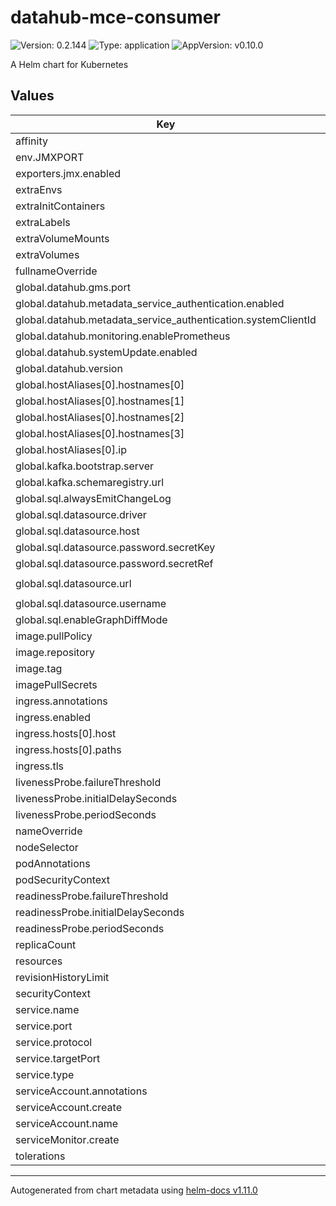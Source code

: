 # datahub-mce-consumer

![Version: 0.2.144](https://img.shields.io/badge/Version-0.2.144-informational?style=flat-square) ![Type: application](https://img.shields.io/badge/Type-application-informational?style=flat-square) ![AppVersion: v0.10.0](https://img.shields.io/badge/AppVersion-v0.10.0-informational?style=flat-square)

A Helm chart for Kubernetes

## Values

| Key | Type | Default | Description |
|-----|------|---------|-------------|
| affinity | object | `{}` |  |
| env.JMXPORT | int | `1099` |  |
| exporters.jmx.enabled | bool | `false` |  |
| extraEnvs | list | `[]` |  |
| extraInitContainers | list | `[]` |  |
| extraLabels | object | `{}` |  |
| extraVolumeMounts | list | `[]` |  |
| extraVolumes | list | `[]` |  |
| fullnameOverride | string | `""` |  |
| global.datahub.gms.port | string | `"8080"` |  |
| global.datahub.metadata_service_authentication.enabled | bool | `false` |  |
| global.datahub.metadata_service_authentication.systemClientId | string | `"__datahub_system"` |  |
| global.datahub.monitoring.enablePrometheus | bool | `false` |  |
| global.datahub.systemUpdate.enabled | bool | `true` |  |
| global.datahub.version | string | `"head"` |  |
| global.hostAliases[0].hostnames[0] | string | `"broker"` |  |
| global.hostAliases[0].hostnames[1] | string | `"mysql"` |  |
| global.hostAliases[0].hostnames[2] | string | `"elasticsearch"` |  |
| global.hostAliases[0].hostnames[3] | string | `"neo4j"` |  |
| global.hostAliases[0].ip | string | `"192.168.0.104"` |  |
| global.kafka.bootstrap.server | string | `"broker:9092"` |  |
| global.kafka.schemaregistry.url | string | `"http://schema-registry:8081"` |  |
| global.sql.alwaysEmitChangeLog | bool | `true` |  |
| global.sql.datasource.driver | string | `"com.mysql.cj.jdbc.Driver"` |  |
| global.sql.datasource.host | string | `"mysql:3306"` |  |
| global.sql.datasource.password.secretKey | string | `"mysql-password"` |  |
| global.sql.datasource.password.secretRef | string | `"mysql-secrets"` |  |
| global.sql.datasource.url | string | `"jdbc:mysql://mysql:3306/datahub?verifyServerCertificate=false&useSSL=true"` |  |
| global.sql.datasource.username | string | `"datahub"` |  |
| global.sql.enableGraphDiffMode | bool | `true` |  |
| image.pullPolicy | string | `"IfNotPresent"` |  |
| image.repository | string | `"linkedin/datahub-mce-consumer"` |  |
| image.tag | string | `nil` |  |
| imagePullSecrets | list | `[]` |  |
| ingress.annotations | object | `{}` |  |
| ingress.enabled | bool | `false` |  |
| ingress.hosts[0].host | string | `"chart-example.local"` |  |
| ingress.hosts[0].paths | list | `[]` |  |
| ingress.tls | list | `[]` |  |
| livenessProbe.failureThreshold | int | `4` |  |
| livenessProbe.initialDelaySeconds | int | `60` |  |
| livenessProbe.periodSeconds | int | `30` |  |
| nameOverride | string | `""` |  |
| nodeSelector | object | `{}` |  |
| podAnnotations | object | `{}` |  |
| podSecurityContext | object | `{}` |  |
| readinessProbe.failureThreshold | int | `4` |  |
| readinessProbe.initialDelaySeconds | int | `60` |  |
| readinessProbe.periodSeconds | int | `30` |  |
| replicaCount | int | `1` |  |
| resources | object | `{}` |  |
| revisionHistoryLimit | int | `10` |  |
| securityContext | object | `{}` |  |
| service.name | string | `"http"` |  |
| service.port | string | `"9090"` |  |
| service.protocol | string | `"TCP"` |  |
| service.targetPort | string | `"http"` |  |
| service.type | string | `"ClusterIP"` |  |
| serviceAccount.annotations | object | `{}` |  |
| serviceAccount.create | bool | `false` |  |
| serviceAccount.name | string | `nil` |  |
| serviceMonitor.create | bool | `false` |  |
| tolerations | list | `[]` |  |

----------------------------------------------
Autogenerated from chart metadata using [helm-docs v1.11.0](https://github.com/norwoodj/helm-docs/releases/v1.11.0)
